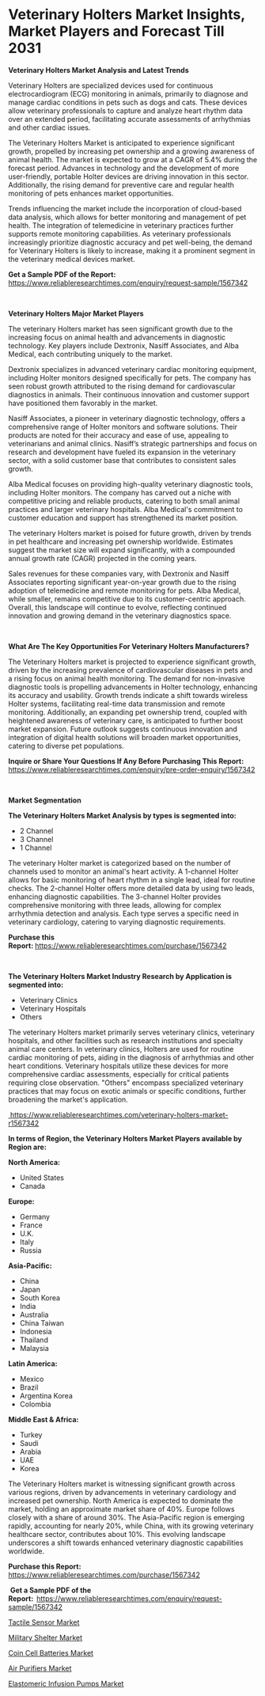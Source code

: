 <p><h1>Veterinary Holters Market Insights, Market Players and Forecast Till 2031</h1></p><p><strong>Veterinary Holters Market Analysis and Latest Trends</strong></p>
<p><p>Veterinary Holters are specialized devices used for continuous electrocardiogram (ECG) monitoring in animals, primarily to diagnose and manage cardiac conditions in pets such as dogs and cats. These devices allow veterinary professionals to capture and analyze heart rhythm data over an extended period, facilitating accurate assessments of arrhythmias and other cardiac issues.</p><p>The Veterinary Holters Market is anticipated to experience significant growth, propelled by increasing pet ownership and a growing awareness of animal health. The market is expected to grow at a CAGR of 5.4% during the forecast period. Advances in technology and the development of more user-friendly, portable Holter devices are driving innovation in this sector. Additionally, the rising demand for preventive care and regular health monitoring of pets enhances market opportunities.</p><p>Trends influencing the market include the incorporation of cloud-based data analysis, which allows for better monitoring and management of pet health. The integration of telemedicine in veterinary practices further supports remote monitoring capabilities. As veterinary professionals increasingly prioritize diagnostic accuracy and pet well-being, the demand for Veterinary Holters is likely to increase, making it a prominent segment in the veterinary medical devices market.</p></p>
<p><strong>Get a Sample PDF of the Report:&nbsp;</strong> <a href="https://www.reliableresearchtimes.com/enquiry/request-sample/1567342?utm_campaign=1940&utm_medium=2&utm_source=Github&utm_content=ia&utm_term=26122024&utm_id=veterinary-holters">https://www.reliableresearchtimes.com/enquiry/request-sample/1567342</a></p>
<p>&nbsp;</p>
<p><strong>Veterinary Holters Major Market Players</strong></p>
<p><p>The veterinary Holters market has seen significant growth due to the increasing focus on animal health and advancements in diagnostic technology. Key players include Dextronix, Nasiff Associates, and Alba Medical, each contributing uniquely to the market.</p><p>Dextronix specializes in advanced veterinary cardiac monitoring equipment, including Holter monitors designed specifically for pets. The company has seen robust growth attributed to the rising demand for cardiovascular diagnostics in animals. Their continuous innovation and customer support have positioned them favorably in the market.</p><p>Nasiff Associates, a pioneer in veterinary diagnostic technology, offers a comprehensive range of Holter monitors and software solutions. Their products are noted for their accuracy and ease of use, appealing to veterinarians and animal clinics. Nasiff’s strategic partnerships and focus on research and development have fueled its expansion in the veterinary sector, with a solid customer base that contributes to consistent sales growth.</p><p>Alba Medical focuses on providing high-quality veterinary diagnostic tools, including Holter monitors. The company has carved out a niche with competitive pricing and reliable products, catering to both small animal practices and larger veterinary hospitals. Alba Medical's commitment to customer education and support has strengthened its market position.</p><p>The veterinary Holters market is poised for future growth, driven by trends in pet healthcare and increasing pet ownership worldwide. Estimates suggest the market size will expand significantly, with a compounded annual growth rate (CAGR) projected in the coming years.</p><p>Sales revenues for these companies vary, with Dextronix and Nasiff Associates reporting significant year-on-year growth due to the rising adoption of telemedicine and remote monitoring for pets. Alba Medical, while smaller, remains competitive due to its customer-centric approach. Overall, this landscape will continue to evolve, reflecting continued innovation and growing demand in the veterinary diagnostics space.</p></p>
<p>&nbsp;</p>
<p><strong>What Are The Key Opportunities For Veterinary Holters Manufacturers?</strong></p>
<p><p>The Veterinary Holters market is projected to experience significant growth, driven by the increasing prevalence of cardiovascular diseases in pets and a rising focus on animal health monitoring. The demand for non-invasive diagnostic tools is propelling advancements in Holter technology, enhancing its accuracy and usability. Growth trends indicate a shift towards wireless Holter systems, facilitating real-time data transmission and remote monitoring. Additionally, an expanding pet ownership trend, coupled with heightened awareness of veterinary care, is anticipated to further boost market expansion. Future outlook suggests continuous innovation and integration of digital health solutions will broaden market opportunities, catering to diverse pet populations.</p></p>
<p><strong>Inquire or Share Your Questions If Any Before Purchasing This Report:</strong> <a href="https://www.reliableresearchtimes.com/enquiry/pre-order-enquiry/1567342?utm_campaign=1940&utm_medium=2&utm_source=Github&utm_content=ia&utm_term=26122024&utm_id=veterinary-holters">https://www.reliableresearchtimes.com/enquiry/pre-order-enquiry/1567342</a></p>
<p>&nbsp;</p>
<p><strong>Market Segmentation</strong></p>
<p><strong>The Veterinary Holters Market Analysis by types is segmented into:</strong></p>
<p><ul><li>2 Channel</li><li>3 Channel</li><li>1 Channel</li></ul></p>
<p><p>The veterinary Holter market is categorized based on the number of channels used to monitor an animal's heart activity. A 1-channel Holter allows for basic monitoring of heart rhythm in a single lead, ideal for routine checks. The 2-channel Holter offers more detailed data by using two leads, enhancing diagnostic capabilities. The 3-channel Holter provides comprehensive monitoring with three leads, allowing for complex arrhythmia detection and analysis. Each type serves a specific need in veterinary cardiology, catering to varying diagnostic requirements.</p></p>
<p><strong>Purchase this Report:&nbsp;</strong><a href="https://www.reliableresearchtimes.com/purchase/1567342?utm_campaign=1940&utm_medium=2&utm_source=Github&utm_content=ia&utm_term=26122024&utm_id=veterinary-holters">https://www.reliableresearchtimes.com/purchase/1567342</a></p>
<p>&nbsp;</p>
<p><strong>The Veterinary Holters Market Industry Research by Application is segmented into:</strong></p>
<p><ul><li>Veterinary Clinics</li><li>Veterinary Hospitals</li><li>Others</li></ul></p>
<p><p>The veterinary Holters market primarily serves veterinary clinics, veterinary hospitals, and other facilities such as research institutions and specialty animal care centers. In veterinary clinics, Holters are used for routine cardiac monitoring of pets, aiding in the diagnosis of arrhythmias and other heart conditions. Veterinary hospitals utilize these devices for more comprehensive cardiac assessments, especially for critical patients requiring close observation. "Others" encompass specialized veterinary practices that may focus on exotic animals or specific conditions, further broadening the market's application.</p></p>
<p><a href="https://www.reliableresearchtimes.com/veterinary-holters-market-r1567342?utm_campaign=1940&utm_medium=2&utm_source=Github&utm_content=ia&utm_term=26122024&utm_id=veterinary-holters">&nbsp;https://www.reliableresearchtimes.com/veterinary-holters-market-r1567342</a></p>
<p><strong>In terms of Region, the Veterinary Holters Market Players available by Region are:</strong></p>
<p>
    <p> <strong> North America: </strong>
        <ul>
            <li>United States</li>
            <li>Canada</li>
        </ul>
        </p> 
    <p> <strong> Europe: </strong>
        <ul>
            <li>Germany</li>
            <li>France</li>
            <li>U.K.</li>
            <li>Italy</li>
            <li>Russia</li>
        </ul>
        </p> 
    <p> <strong> Asia-Pacific: </strong>
        <ul>
            <li>China</li>
            <li>Japan</li>
            <li>South Korea</li>
            <li>India</li>
            <li>Australia</li>
            <li>China Taiwan</li>
            <li>Indonesia</li>
            <li>Thailand</li>
            <li>Malaysia</li>
        </ul>
        </p> 
    <p> <strong> Latin America: </strong>
        <ul>
            <li>Mexico</li>
            <li>Brazil</li>
            <li>Argentina Korea</li>
            <li>Colombia</li>
        </ul>
        </p> 
    <p> <strong> Middle East & Africa: </strong>
        <ul>
            <li>Turkey</li>
            <li>Saudi</li>
            <li>Arabia</li>
            <li>UAE</li>
            <li>Korea</li>
        </ul>
    </p>
    </p>
<p><p>The Veterinary Holters market is witnessing significant growth across various regions, driven by advancements in veterinary cardiology and increased pet ownership. North America is expected to dominate the market, holding an approximate market share of 40%. Europe follows closely with a share of around 30%. The Asia-Pacific region is emerging rapidly, accounting for nearly 20%, while China, with its growing veterinary healthcare sector, contributes about 10%. This evolving landscape underscores a shift towards enhanced veterinary diagnostic capabilities worldwide.</p></p>
<p><strong>Purchase this Report: </strong><a href="https://www.reliableresearchtimes.com/purchase/1567342?utm_campaign=1940&utm_medium=2&utm_source=Github&utm_content=ia&utm_term=26122024&utm_id=veterinary-holters">https://www.reliableresearchtimes.com/purchase/1567342</a></p>
<p>&nbsp;<strong>Get a Sample PDF of the Report:&nbsp;&nbsp;</strong><a href="https://www.reliableresearchtimes.com/enquiry/request-sample/1567342?utm_campaign=1940&utm_medium=2&utm_source=Github&utm_content=ia&utm_term=26122024&utm_id=veterinary-holters">https://www.reliableresearchtimes.com/enquiry/request-sample/1567342</a></p>
<p><strong></strong></p>
<p><p><a href="https://www.linkedin.com/pulse/tactile-sensor-market-size-forecast-from-2024-2031-growth-research-ugl9e?utm_campaign=1940&utm_medium=2&utm_source=Github&utm_content=ia&utm_term=26122024&utm_id=veterinary-holters">Tactile Sensor Market</a></p><p><a href="https://www.linkedin.com/pulse/military-shelter-market-trends-analysis-2024-2031-size-share-ntqsf?utm_campaign=1940&utm_medium=2&utm_source=Github&utm_content=ia&utm_term=26122024&utm_id=veterinary-holters">Military Shelter Market</a></p><p><a href="https://www.linkedin.com/pulse/analysis-market-coin-cell-batteries-illuminating-elements-description-jsywf?utm_campaign=1940&utm_medium=2&utm_source=Github&utm_content=ia&utm_term=26122024&utm_id=veterinary-holters">Coin Cell Batteries Market</a></p><p><a href="https://www.linkedin.com/pulse/detailed-report-thesize-dynamics-expected-growth-58-cagrof-air-lgmse?utm_campaign=1940&utm_medium=2&utm_source=Github&utm_content=ia&utm_term=26122024&utm_id=veterinary-holters">Air Purifiers Market</a></p><p><a href="https://www.linkedin.com/pulse/elastomeric-infusion-pumps-market-study-strategies-leading-mdikc?utm_campaign=1940&utm_medium=2&utm_source=Github&utm_content=ia&utm_term=26122024&utm_id=veterinary-holters">Elastomeric Infusion Pumps Market</a></p></p>